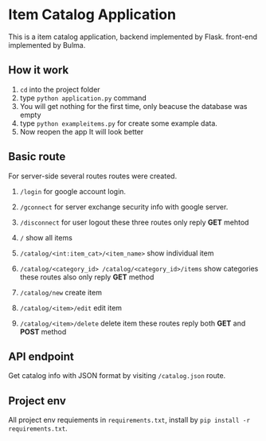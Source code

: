 # Item Catalog Application
This is a item catalog application, backend implemented by Flask. front-end implemented by Bulma.

## How it work
1. `cd` into the project folder
2. type `python application.py` command
3. You will get nothing for the first time, only beacuse the database was empty
4. type `python exampleitems.py` for create some example data.
5. Now reopen the app It will look better

## Basic route
For server-side several routes routes were created.
1. `/login` for google account login.
2. `/gconnect` for server exchange security info with google server.
3. `/disconnect` for user logout
these three routes only reply **GET** mehtod

4. `/` show all items
5. `/catalog/<int:item_cat>/<item_name>` show individual item
6. `/catalog/<category_id> /catalog/<category_id>/items` show categories
these routes also only reply **GET** method

7. `/catalog/new` create item
8. `/catalog/<item>/edit` edit item
9. `/catalog/<item>/delete` delete item
these routes reply both **GET** and **POST** method

## API endpoint
Get catalog info with JSON format by visiting `/catalog.json` route.

## Project env
All project env requiements in `requirements.txt`, install by
`pip install -r requirements.txt`.


